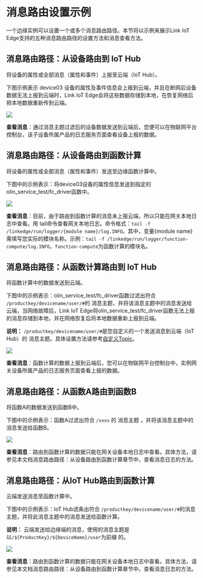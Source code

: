 # 消息路由设置示例

一个边缘实例可以设置一个或多个消息路由路径。本节将以示例来展示Link IoT Edge支持的五种消息路由路径的设置方法和消息查看方法。

## 消息路由路径：从设备路由到 IoT Hub <a id="section_cv5_sp4_f2b .section"></a>

将设备的属性或全部消息（属性和事件）上报至云端（IoT Hub）。

下图示例表示 device03 设备的属性及事件信息会上报到云端，并且在断网后设备数据无法上报到云端时，Link IoT Edge会将这些数据存储到本地，在恢复网络后把本地数据重新传到云端。

![](http://static-aliyun-doc.oss-cn-hangzhou.aliyuncs.com/assets/img/15106/15408908686548_zh-CN.png)

**查看消息**：通过消息主题过滤后的设备数据发送到云端后，您便可以在物联网平台控制台，该子设备所属产品的日志服务页面查看设备上报的数据。

## 消息路由路径：从设备路由到函数计算 <a id="section_mz1_5p4_f2b .section"></a>

将设备的属性或全部消息（属性和事件）发送至边缘函数计算中。

下图中的示例表示：将device03设备的属性信息发送到指定的olin\_service\_test/fc\_driver函数中。

![](http://static-aliyun-doc.oss-cn-hangzhou.aliyuncs.com/assets/img/15106/15408908686549_zh-CN.png)

**查看消息**：目前，由于路由到函数计算的消息未上报云端，所以只能在网关本地日志中查看。用 tail命令查看网关本地日志。命令格式：`tail -f /linkedge/run/logger/{module name}/log.INFO`。其中，变量{module name}需填写您实际的模块名称。示例：`tail -f /linkedge/run/logger/function-compute/log.INFO`，`function-compute`为函数计算的模块名。

## 消息路由路径：从函数计算路由到 IoT Hub <a id="section_j5r_5p4_f2b .section"></a>

将函数计算中的数据发送到云端。

下图中的示例表示：olin\_service\_test/fc\_driver函数过滤出符合 `/productkey/devicename/user/#`的 消息主题，并将该消息主题中的消息发送给云端，当网络故障后，Link IoT Edge将olin\_service\_test/fc\_driver函数无法上报的消息存储到本地，并在网络恢复后将本地数据重新上报到云端。

**说明：** `/productkey/devicename/user/#`是您自定义的一个发送消息到云端（IoT Hub）的 消息主题。具体设置方法请参考[自定义Topic](https://github.com/caoyingde/iotedge/tree/c697ce413860528d62c9113f91fb2ceb706e7d24/cn.zh-CN/用户指南/产品与设备/Topic/自定义Topic.md)。

![](http://static-aliyun-doc.oss-cn-hangzhou.aliyuncs.com/assets/img/15106/15408908686550_zh-CN.png)

**查看消息**：函数计算的数据上报到云端后，您可以在物联网平台控制台中，实例网关设备所属产品的日志服务页面查看上报的数据。

## 消息路由路径：从函数A路由到函数B <a id="section_h34_13d_n2b .section"></a>

将函数A的数据发送到函数B中。

下图中的示例表示：函数A过滤出符合 `/xxxx` 的 消息主题 ，并将该消息主题中的消息发送给函数B。

![](http://static-aliyun-doc.oss-cn-hangzhou.aliyuncs.com/assets/img/15303/15408908697268_zh-CN.png)

**查看消息**：路由到函数计算的数据只能在网关设备本地日志中查看。具体方法，请参见本文档消息路由路径：从设备路由到函数计算章节中，查看消息日志的方法。

## 消息路由路径：从IoT Hub路由到函数计算 <a id="section_rwx_ypk_x2b .section"></a>

云端发送消息至函数计算中。

下图中的示例表示：IoT Hub滤条出符合 `/productkey/devicename/user/#`的消息主题，并将此消息主题中的消息发送给函数计算。

**说明：** 云端发送给边缘端的消息，使用的消息主题是以`/${ProductKey}/${DeviceName}/user`为前缀 的。

![](http://static-aliyun-doc.oss-cn-hangzhou.aliyuncs.com/assets/img/15303/154089086910113_zh-CN.png)

**查看消息**：路由到函数计算的数据只能在网关设备本地日志中查看。具体方法，请参见本文档消息路由路径：从设备路由到函数计算章节中，查看消息日志的方法。

